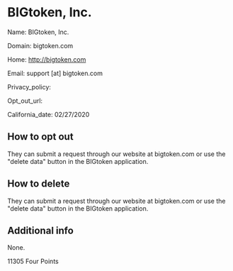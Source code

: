 
# BIGtoken, Inc.

Name: BIGtoken, Inc.

Domain: bigtoken.com

Home: http://bigtoken.com

Email: support [at] bigtoken.com

Privacy_policy: 

Opt_out_url: 

California_date: 02/27/2020



## How to opt out

They can submit a request through our website at bigtoken.com or use the "delete data" button in the BIGtoken application.

## How to delete

They can submit a request through our website at bigtoken.com or use the "delete data" button in the BIGtoken application.

## Additional info

None.

11305 Four Points


